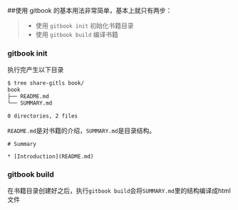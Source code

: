##使用
gitbook 的基本用法非常简单，基本上就只有两步：
>* 使用 `gitbook init` 初始化书籍目录
>* 使用 `gitbook build` 编译书籍

### gitbook init
执行完产生以下目录

```bash
$ tree share-gitls book/
book
├── README.md
└── SUMMARY.md

0 directories, 2 files
```

`README.md`是对书籍的介绍，`SUMMARY.md`是目录结构。

```
# Summary

* [Introduction](README.md)

```
### gitbook build
在书籍目录创建好之后，执行`gitbook build`会将`SUMMARY.md`里的结构编译成html文件
